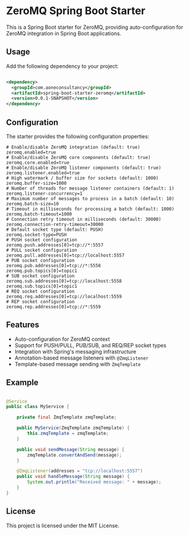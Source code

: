 # ZeroMQ Spring Boot Starter

This is a Spring Boot starter for ZeroMQ, providing auto-configuration for ZeroMQ integration in Spring Boot
applications.

## Usage

Add the following dependency to your project:

```xml

<dependency>
  <groupId>com.aoneconsultancy</groupId>
  <artifactId>spring-boot-starter-zeromq</artifactId>
  <version>0.0.1-SNAPSHOT</version>
</dependency>
```

## Configuration

The starter provides the following configuration properties:

```properties
# Enable/disable ZeroMQ integration (default: true)
zeromq.enabled=true
# Enable/disable ZeroMQ core components (default: true)
zeromq.core.enabled=true
# Enable/disable ZeroMQ listener components (default: true)
zeromq.listener.enabled=true
# High watermark / buffer size for sockets (default: 1000)
zeromq.buffer-size=1000
# Number of threads for message listener containers (default: 1)
zeromq.listener-concurrency=1
# Maximum number of messages to process in a batch (default: 10)
zeromq.batch-size=10
# Timeout in milliseconds for processing a batch (default: 1000)
zeromq.batch-timeout=1000
# Connection retry timeout in milliseconds (default: 30000)
zeromq.connection-retry-timeout=30000
# Default socket type (default: PUSH)
zeromq.socket-type=PUSH
# PUSH socket configuration
zeromq.push.addresses[0]=tcp://*:5557
# PULL socket configuration
zeromq.pull.addresses[0]=tcp://localhost:5557
# PUB socket configuration
zeromq.pub.addresses[0]=tcp://*:5558
zeromq.pub.topics[0]=topic1
# SUB socket configuration
zeromq.sub.addresses[0]=tcp://localhost:5558
zeromq.sub.topics[0]=topic1
# REQ socket configuration
zeromq.req.addresses[0]=tcp://localhost:5559
# REP socket configuration
zeromq.rep.addresses[0]=tcp://*:5559
```

## Features

- Auto-configuration for ZeroMQ context
- Support for PUSH/PULL, PUB/SUB, and REQ/REP socket types
- Integration with Spring's messaging infrastructure
- Annotation-based message listeners with `@ZmqListener`
- Template-based message sending with `ZmqTemplate`

## Example

```java

@Service
public class MyService {

    private final ZmqTemplate zmqTemplate;

    public MyService(ZmqTemplate zmqTemplate) {
        this.zmqTemplate = zmqTemplate;
    }

    public void sendMessage(String message) {
        zmqTemplate.convertAndSend(message);
    }

    @ZmqListener(addresses = "tcp://localhost:5557")
    public void handleMessage(String message) {
        System.out.println("Received message: " + message);
    }
}
```

## License

This project is licensed under the MIT License.